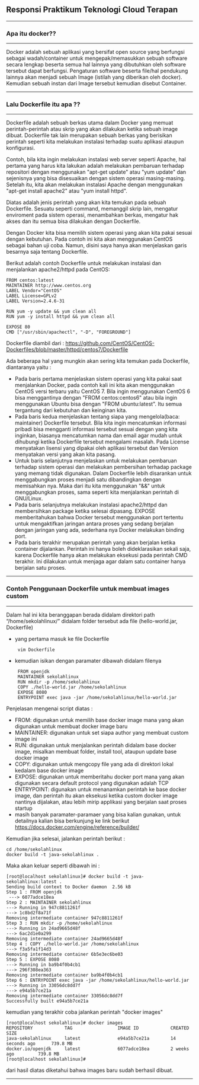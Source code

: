 ## Responsi Praktikum Teknologi Cloud Terapan
----

### Apa itu docker??
---

Docker adalah sebuah aplikasi yang bersifat open source yang berfungsi sebagai wadah/container untuk mengepak/memasukkan sebuah software secara lengkap beserta semua hal lainnya yang dibutuhkan oleh software tersebut dapat berfungsi. Pengaturan software beserta file/hal pendukung lainnya akan menjadi sebuah Image (istilah yang diberikan oleh docker). Kemudian sebuah instan dari Image tersebut kemudian disebut Container.

---

### Lalu Dockerfile itu apa ??
---

Dockerfile adalah sebuah berkas utama dalam Docker yang memuat perintah-perintah atau skrip yang akan dilakukan ketika sebuah image dibuat. 
Dockerfile tak lain merupakan sebuah berkas yang berisikan perintah seperti kita melakukan instalasi terhadap suatu aplikasi ataupun konfigurasi.

Contoh, bila kita ingin melakukan instalasi web server seperti Apache, hal pertama yang harus kita lakukan adalah melakukan pembaruan terhadap repositori dengan menggunakan "apt-get update" atau "yum update" dan sejenisnya yang bisa disesuaikan dengan sistem operasi masing-masing. Setelah itu, kita akan melakukan instalasi Apache dengan menggunakan "apt-get install apache2" atau "yum install httpd".

Diatas adalah jenis perintah yang akan kita temukan pada sebuah Dockerfile. Sesuatu seperti command, memanggil skrip lain, mengatur enviroment pada sistem operasi, menambahkan berkas, mengatur hak akses dan itu semua bisa dilakukan dengan Dockerfile.

Dengan Docker kita bisa memilih sistem operasi yang akan kita pakai sesuai dengan kebutuhan. Pada contoh ini kita akan menggunakan CentOS sebagai bahan uji coba. Namun, disini saya hanya akan menjelaskan garis besarnya saja tentang Dockerfile. 

Berikut adalah contoh Dockerfile untuk melakukan instalasi dan menjalankan apache2/httpd pada CentOS:

    FROM centos:latest
    MAINTAINER http://www.centos.org
    LABEL Vendor="CentOS"
    LABEL License=GPLv2
    LABEL Version=2.4.6-31

    RUN yum -y update && yum clean all
    RUN yum -y install httpd && yum clean all

    EXPOSE 80
    CMD ["/usr/sbin/apachectl", "-D", "FOREGROUND"]

Dockerfile diambil dari : https://github.com/CentOS/CentOS-Dockerfiles/blob/master/httpd/centos7/Dockerfile

Ada beberapa hal yang mungkin akan sering kita temukan pada Dockerfile, diantaranya yaitu :
- Pada baris pertama menjelaskan sistem operasi yang kita pakai saat menjalankan Docker, pada contoh kali ini kita akan menggunakan CentOS versi terbaru yaitu CentOS 7. Bila ingin menggunakan CentOS 6 bisa menggantinya dengan "FROM centos:centos6" atau bila ingin menggunakan Ubuntu bisa dengan "FROM ubuntu:latest". Itu semua tergantung dari kebutuhan dan keinginan kita.
- Pada baris kedua menjelaskan tentang siapa yang mengelola(baca: maintainer) Dockerfile tersebut. Bila kita ingin mencatumkan informasi pribadi bisa mengganti informasi tersebut sesuai dengan yang kita inginkan, biasanya mencatumkan nama dan email agar mudah untuk dihubungi ketika Dockerfile tersebut mengalami masalah. Pada License menyatakan lisensi yang dipakai oleh aplikasi tersebut dan Version menyatakan versi yang akan kita pasang.
- Untuk baris selanjutnya menjelaskan untuk melakukan pembaruan terhadap sistem operasi dan melakukan pembersihan terhadap package yang memang tidak digunakan. Dalam Dockerfile lebih disarankan untuk menggabungkan proses menjadi satu dibandingkan dengan memisahkan nya. Maka dari itu kita menggunakan "&&" untuk menggabungkan proses, sama seperti kita menjalankan perintah di GNU/Linux. 
- Pada baris selanjutnya melakukan instalasi apache2/httpd dan membersihkan package ketika selesai dipasang. EXPOSE memberitahukan bahwa Docker tersebut menggunakan port tertentu untuk mengaktifkan jaringan antara proses yang sedang berjalan dengan jaringan yang ada, sederhana nya Docker melakukan binding port.
- Pada baris terakhir merupakan perintah yang akan berjalan ketika container dijalankan. Perintah ini hanya boleh dideklarasikan sekali saja, karena Dockerfile hanya akan melakukan eksekusi pada perintah CMD terakhir. Ini dilakukan untuk menjaga agar dalam satu container hanya berjalan satu proses.

---

### Contoh Penggunaan Dockerfile untuk membuat images custom
---

Dalam hal ini kita beranggapan berada didalam direktori path “/home/sekolahlinux/” didalam folder tersebut ada file (hello-world.jar, Dockerfile)

- yang pertama masuk ke file Dockerfile
    
       vim Dockerfile

- kemudian isikan dengan paramater dibawah didalam filenya

       FROM openjdk
       MAINTAINER sekolahlinux
       RUN mkdir -p /home/sekolahlinux
       COPY ./hello-world.jar /home/sekolahlinux
       EXPOSE 8080
       ENTRYPOINT exec java -jar /home/sekolahlinux/hello-world.jar

Penjelasan mengenai script diatas :

- FROM: digunakan untuk memilih base docker image mana yang akan digunakan untuk membuat docker image baru
- MAINTAINER: digunakan untuk set siapa author yang membuat custom image ini
- RUN: digunakan untuk menjalankan perintah didalam base docker image, misalkan membuat folder, install tool, ataupun update base docker image
- COPY: digunakan untuk mengcopy file yang ada di direktori lokal kedalam base docker image
- EXPOSE: digunakan untuk memberitahu docker port mana yang akan digunakan secara default protocol yang digunakan adalah TCP
- ENTRYPOINT: digunakan untuk menanamkan perintah ke base docker image, dan perintah itu akan eksekusi ketika custom docker image nantinya dijalakan, atau lebih mirip applikasi yang berjalan saat proses startup
- masih banyak paramater-paramaer yang bisa kalian gunakan, untuk detailnya kalian bisa berkunjung ke link berikut https://docs.docker.com/engine/reference/builder/

Kemudian jika selesai, jalankan perintah berikut :

    cd /home/sekolahlinux
    docker build -t java-sekolahlinux .

Maka akan keluar seperti dibawah ini :

    [root@localhost sekolahlinux]# docker build -t java-sekolahlinux:latest .
    Sending build context to Docker daemon  2.56 kB
    Step 1 : FROM openjdk
     ---> 6077adce18ea
    Step 2 : MAINTAINER sekolahlinux
    ---> Running in 947c8811261f
    ---> 1c8bd2f8a71f
    Removing intermediate container 947c8811261f
    Step 3 : RUN mkdir -p /home/sekolahlinux
    ---> Running in 24ad9665d48f
    ---> 6ac2d1e0a299
    Removing intermediate container 24ad9665d48f
    Step 4 : COPY ./hello-world.jar /home/sekolahlinux
    ---> f3a5fa1f14d3
    Removing intermediate container 6b5e3ec6be03
    Step 5 : EXPOSE 8080
    ---> Running in ba9b4f0b4cb1
    ---> 296f308ea363
    Removing intermediate container ba9b4f0b4cb1
    Step 6 : ENTRYPOINT exec java -jar /home/sekolahlinux/hello-world.jar
    ---> Running in 33056dc8dd7f
    ---> e94a5b7ce21a
    Removing intermediate container 33056dc8dd7f
    Successfully built e94a5b7ce21a

kemudian yang terakhir coba jalankan perintah "docker images"

    [root@localhost sekolahlinux]# docker images
    REPOSITORY            TAG                 IMAGE ID            CREATED             SIZE
    java-sekolahlinux     latest              e94a5b7ce21a        14 seconds ago      739.8 MB
    docker.io/openjdk     latest              6077adce18ea        2 weeks ago         739.8 MB
    [root@localhost sekolahlinux]#

dari hasil diatas diketahui bahwa images baru sudah berhasil dibuat. 

--- 






 
